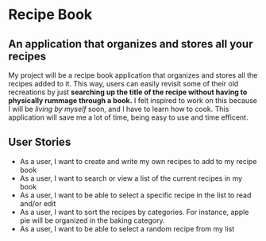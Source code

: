 # Recipe Book

## An application that organizes and stores all your recipes

My project will be a recipe book application that organizes and stores
all the recipes added to it. This way, users can easily revisit some of 
their old recreations by just **searching up the title of the recipe without 
having to physically rummage through a book.** I felt inspired to work on this
because I will be *living by myself* soon, and I have to learn how to cook.
This application will save me a lot of time, being easy to use and time efficent.


## User Stories
- As a user, I want to create and write my own recipes to add to my recipe book
- As a user, I want to search or view a list of the current recipes in my book
- As a user, I want to be able to select a specific recipe in the list to read and/or edit
- As a user, I want to sort the recipes by categories. For instance, apple pie will be organized in the baking category.
- As a user, I want to be able to select a random recipe from my list
